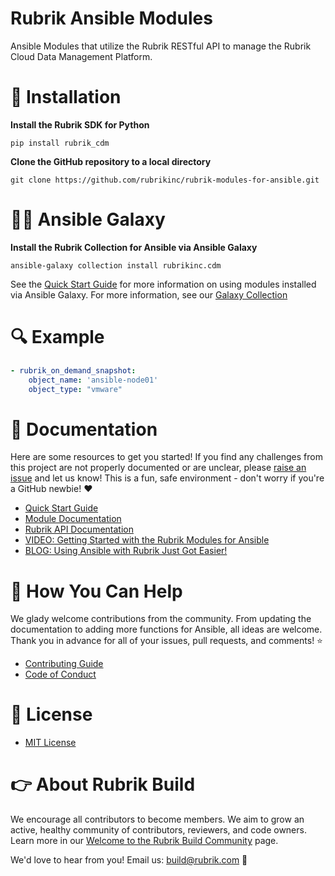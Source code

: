 #  Rubrik Ansible Modules
 
Ansible Modules that utilize the Rubrik RESTful API to manage the Rubrik Cloud Data Management Platform.

# :hammer: Installation

**Install the Rubrik SDK for Python**

`pip install rubrik_cdm`

**Clone the GitHub repository to a local directory**

`git clone https://github.com/rubrikinc/rubrik-modules-for-ansible.git`

# :woman_astronaut: Ansible Galaxy

**Install the Rubrik Collection for Ansible via Ansible Galaxy**

`ansible-galaxy collection install rubrikinc.cdm`

See the [Quick Start Guide](https://github.com/rubrikinc/rubrik-modules-for-ansible/blob/master/rubrikinc/cdm/docs/README.md) for more information on using modules installed via Ansible Galaxy. For more information, see our [Galaxy Collection](https://galaxy.ansible.com/rubrikinc/cdm)

# :mag: Example

```yaml
- rubrik_on_demand_snapshot:
    object_name: 'ansible-node01'
    object_type: "vmware"
```

# :blue_book: Documentation 

Here are some resources to get you started! If you find any challenges from this project are not properly documented or are unclear, please [raise an issue](https://github.com/rubrikinc/rubrik-modules-for-ansible/issues/new/choose) and let us know! This is a fun, safe environment - don't worry if you're a GitHub newbie! :heart:

* [Quick Start Guide](https://github.com/rubrikinc/rubrik-modules-for-ansible/blob/master/rubrikinc/cdm/docs/README.md)
* [Module Documentation](https://rubrik.gitbook.io/rubrik-modules-for-ansible/)
* [Rubrik API Documentation](https://github.com/rubrikinc/api-documentation)
* [VIDEO: Getting Started with the Rubrik Modules for Ansible](https://www.youtube.com/watch?v=B5MGkiJyIeI&t=1s)
* [BLOG: Using Ansible with Rubrik Just Got Easier!](https://www.rubrik.com/blog/rubrik-modules-redhat-ansible/)

# :muscle: How You Can Help

We glady welcome contributions from the community. From updating the documentation to adding more functions for Ansible, all ideas are welcome. Thank you in advance for all of your issues, pull requests, and comments! :star:

* [Contributing Guide](CONTRIBUTING.md)
* [Code of Conduct](CODE_OF_CONDUCT.md)

# :pushpin: License

* [MIT License](LICENSE)

# :point_right: About Rubrik Build

We encourage all contributors to become members. We aim to grow an active, healthy community of contributors, reviewers, and code owners. Learn more in our [Welcome to the Rubrik Build Community](https://github.com/rubrikinc/welcome-to-rubrik-build) page.

We'd  love to hear from you! Email us: build@rubrik.com :love_letter:
